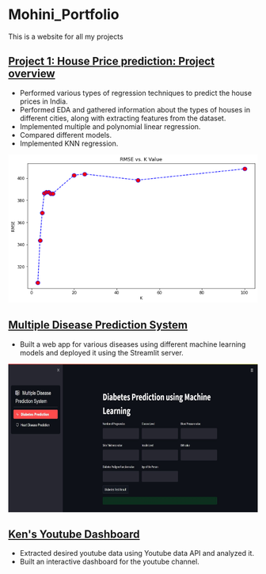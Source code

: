 # Mohini_Portfolio
This is a website for all my projects

## [Project 1: House Price prediction: Project overview](https://github.com/saythename1725/House-price-prediction-/blob/main/House%20price%20prediction.ipynb)
* Performed various types of regression techniques to predict the house prices in India.
* Performed EDA and gathered information about the types of houses in different cities, along with extracting features from the dataset.
* Implemented multiple and polynomial linear regression.
* Compared different models.
* Implemented KNN regression.

<img src="images/download.png" alt="House Price Prediction" width="800" height="300">

## [Multiple Disease Prediction System](https://github.com/saythename1725/code.py)
* Built a web app for various diseases using different machine learning models and deployed it using the Streamlit server.

<img src="images/web-screenshot-26-05-2023.jpg" alt="Multiple Disease Prediction System" width="800" height="300">

## [Ken's Youtube Dashboard](https://github.com/saythename1725/Ken_Dashboard.py)
 * Extracted desired youtube data using Youtube data API and analyzed it.
 * Built an interactive dashboard for the youtube channel.
 
 
